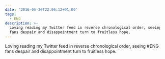 ```yaml
---
date: '2016-06-20T22:06:12+01:00'
tags:
  - ENG
description: >-
  Loving reading my Twitter feed in reverse chronological order, seeing #ENG
  fans despair and disappointment turn to fruitless hope.
---
```

Loving reading my Twitter feed in reverse chronological order, seeing #ENG fans despair and disappointment turn to fruitless hope.
